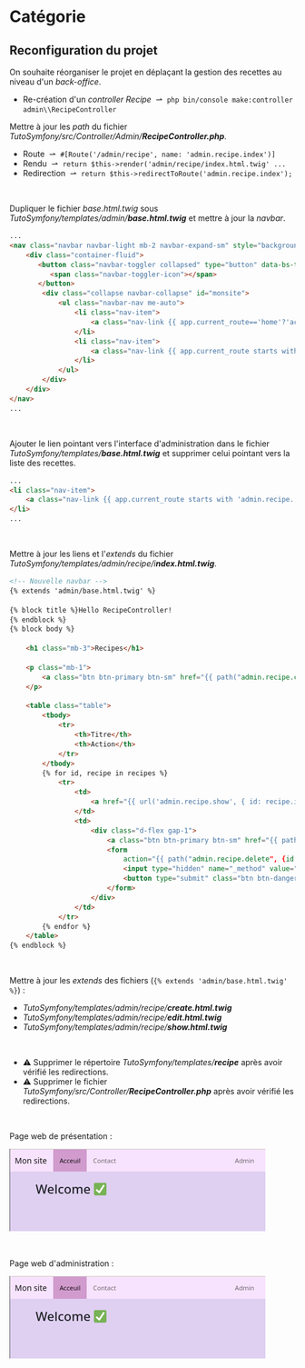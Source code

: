 # Catégorie

## Reconfiguration du projet 

On souhaite réorganiser le projet en déplaçant la gestion des recettes au niveau d'un *back-office*.

- Re-création d'un *controller Recipe*  &nbsp;&#8640;&nbsp; `php bin/console make:controller admin\\RecipeController`


Mettre à jour les *path* du fichier *TutoSymfony/src/Controller/Admin/**RecipeController.php***.

- Route &nbsp;&#8640;&nbsp; `#[Route('/admin/recipe', name: 'admin.recipe.index')]`
- Rendu &nbsp;&#8640;&nbsp; `return $this->render('admin/recipe/index.html.twig' ...`
- Redirection &nbsp;&#8640;&nbsp; `return $this->redirectToRoute('admin.recipe.index');`

<br>

Dupliquer le fichier *base.html.twig* sous *TutoSymfony/templates/admin/**base.html.twig*** et mettre à jour la *navbar*.

```html
...
<nav class="navbar navbar-light mb-2 navbar-expand-sm" style="background-color: #f7e3fd;">
	<div class="container-fluid">
	   <button class="navbar-toggler collapsed" type="button" data-bs-toggle="collapse" data-bs-target="#monsite" aria-controls="monsite" aria-expanded="false" aria-label="Toggle navigation">
	      <span class="navbar-toggler-icon"></span>
	   </button>
		<div class="collapse navbar-collapse" id="monsite">
			<ul class="navbar-nav me-auto">
				<li class="nav-item">
					<a class="nav-link {{ app.current_route=='home'?'active':'' }}" href="{{ path("home") }}">Acceuil</a>
				</li>
				<li class="nav-item">
					<a class="nav-link {{ app.current_route starts with 'admin.recipe.'?'active':'' }}" href="{{ path("admin.recipe.index") }}">Recipe</a>
				</li>
			</ul>
		</div>
	</div>
</nav>
...
```

<br>

Ajouter le lien pointant vers l'interface d'administration dans le fichier *TutoSymfony/templates/**base.html.twig*** et supprimer celui pointant vers la liste des recettes.

```html
...
<li class="nav-item">
	<a class="nav-link {{ app.current_route starts with 'admin.recipe.'?'active':'' }}" href="{{ path("admin.recipe.index") }}">Admin</a>
</li>
...
```

<br>

Mettre à jour les liens et l'*extends* du fichier *TutoSymfony/templates/admin/recipe/i**ndex.html.twig***.

```html
<!-- Nouvelle navbar -->
{% extends 'admin/base.html.twig' %}

{% block title %}Hello RecipeController!
{% endblock %}
{% block body %}

	<h1 class="mb-3">Recipes</h1>

	<p class="mb-1">
		<a class="btn btn-primary btn-sm" href="{{ path("admin.recipe.create") }}">Nouvelle recette</a>
	</p>

	<table class="table">
		<tbody>
			<tr>
				<th>Titre</th>
				<th>Action</th>
			</tr>
		</tbody>
		{% for id, recipe in recipes %}
			<tr>
				<td>
					<a href="{{ url('admin.recipe.show', { id: recipe.id }) }}">{{ recipe.title }}</a>
				</td>
				<td>
					<div class="d-flex gap-1">
						<a class="btn btn-primary btn-sm" href="{{ path("admin.recipe.edit", {id: recipe.id }) }}">Editer</a>
						<form
							action="{{ path("admin.recipe.delete", {id: recipe.id }) }}" method="post">
							<input type="hidden" name="_method" value="DELETE">
							<button type="submit" class="btn btn-danger btn-sm">Supprimer</button>
						</form>
					</div>
				</td>
			</tr>
		{% endfor %}
	</table>
{% endblock %}
```

<br>

Mettre à jour les *extends* des fichiers (`{% extends 'admin/base.html.twig' %}`) :

- *TutoSymfony/templates/admin/recipe/**create.html.twig***
- *TutoSymfony/templates/admin/recipe/**edit.html.twig***
- *TutoSymfony/templates/admin/recipe/**show.html.twig***

<br>

- :warning: Supprimer le répertoire *TutoSymfony/templates/**recipe*** après avoir vérifié les redirections.
- :warning: Supprimer le fichier *TutoSymfony/src/Controller/**RecipeController.php*** après avoir vérifié les redirections.


<br>

Page web de présentation  :

![32](pic/32.png)

<br>

Page web d'administration :

![32](pic/32.png)

